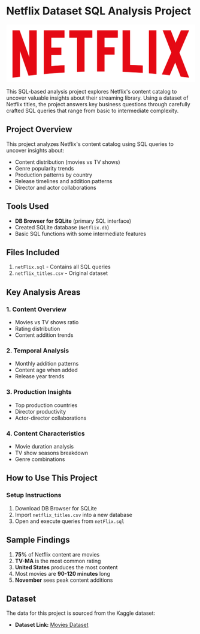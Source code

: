# Netflix Dataset SQL Analysis Project
![Netflix Analysis Logo](https://github.com/kthalkari/Netflix-Dataset-SQL-Analysis-Project/blob/main/logo.png)

This SQL-based analysis project explores Netflix's content catalog to uncover valuable insights about their streaming library. Using a dataset of Netflix titles, the project answers key business questions through carefully crafted SQL queries that range from basic to intermediate complexity.

## Project Overview
This project analyzes Netflix's content catalog using SQL queries to uncover insights about:
- Content distribution (movies vs TV shows)
- Genre popularity trends
- Production patterns by country
- Release timelines and addition patterns
- Director and actor collaborations

## Tools Used
- **DB Browser for SQLite** (primary SQL interface)
- Created SQLite database (`Netflix.db`)
- Basic SQL functions with some intermediate features

## Files Included
1. `netFlix.sql` - Contains all SQL queries
2. `netflix_titles.csv` - Original dataset

## Key Analysis Areas
### 1. Content Overview
- Movies vs TV shows ratio
- Rating distribution
- Content addition trends

### 2. Temporal Analysis
- Monthly addition patterns
- Content age when added
- Release year trends

### 3. Production Insights
- Top production countries
- Director productivity
- Actor-director collaborations

### 4. Content Characteristics
- Movie duration analysis
- TV show seasons breakdown
- Genre combinations

## How to Use This Project

### Setup Instructions
1. Download DB Browser for SQLite
2. Import `netflix_titles.csv` into a new database
3. Open and execute queries from `netFlix.sql`

## Sample Findings
1. **75%** of Netflix content are movies
2. **TV-MA** is the most common rating
3. **United States** produces the most content
4. Most movies are **90-120 minutes** long
5. **November** sees peak content additions


## Dataset

The data for this project is sourced from the Kaggle dataset:

- **Dataset Link:** [Movies Dataset](https://www.kaggle.com/datasets/shivamb/netflix-shows?resource=download)



